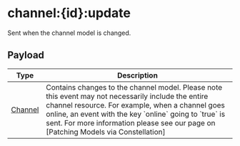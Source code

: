 # channel:{id}:update

Sent when the channel model is changed.

## Payload
|Type|Description|
|----|-----------|
|[Channel](/rest/index.html#Channel)|Contains changes to the channel model. Please note this event may not necessarily include the entire channel resource. For example, when a channel goes online, an event with the key &#x60;online&#x60; going to &#x60;true&#x60; is sent. For more information please see our page on [Patching Models via Constellation]|
